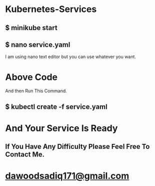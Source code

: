 # Kubernetes-Services

## $ minikube start
## $ nano service.yaml

I am using nano text editor but you can use whatever you want.

# Above Code

And then Run This Command.

## $ kubectl create -f service.yaml

# And Your Service  Is Ready

## If You Have Any Difficulty Please Feel Free To Contact Me.

# dawoodsadiq171@gmail.com
